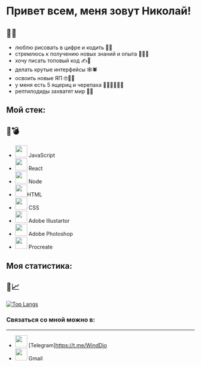 # Привет всем, меня зовут Николай!

👋🐲
-----

* люблю рисовать в цифре и кодить 🎨📝
* стремлюсь к получению новых знаний и опыта 🏄‍♂️🔞
* хочу писать топовый код ✍️🌟
* делать крутые интерфейсы  🕸🕷
* освоить новые ЯП 🤓🧗‍♀️
* у меня есть 5 ящериц и черепаха 🦎🐉🐲🦎🐉🐢
* рептилодиды захватят мир 🔫🐲

## Мой стек:

🌈💣
-----

* <img width="32" height="32" src="https://cdn.icon-icons.com/icons2/2108/PNG/512/javascript_icon_130900.png" /> JavaScript
* <img width="32" height="32" src="https://cdn.icon-icons.com/icons2/2108/PNG/512/react_icon_130845.png" />  React
* <img width="32" height="32" src="https://cdn.icon-icons.com/icons2/2107/PNG/512/file_type_node_icon_130301.png" /> Node
* <img width="32" height="32" src="https://cdn.icon-icons.com/icons2/1098/PNG/512/1485481300-38_78657.png" />HTML
* <img width="32" height="32" src="https://cdn.icon-icons.com/icons2/1098/PNG/512/1485481352-26_78627.png" /> CSS
* <img width="32" height="32" src="https://cdn.icon-icons.com/icons2/56/PNG/512/metro_adobeillustrator_11462.png" /> Adobe Illustartor 
* <img width="32" height="32" src="https://cdn.icon-icons.com/icons2/56/PNG/512/metro_adobephotoshop_11458.png" /> Adobe Photoshop 
* <img width="32" height="32" src="https://cdn.iconscout.com/icon/premium/png-512-thumb/procreate-file-3470736-2903599.png?w=256&f=avif" /> Procreate

## Моя статистика:

🔬📈
-----

[![Top Langs](https://github-readme-stats.vercel.app/api/top-langs/?username=KunPitun)](https://github.com/anuraghazra/github-readme-stats)

### Связаться со мной можно в:

-----

* <img width="32" height="32" src="https://cdn.icon-icons.com/icons2/2108/PNG/512/telegram_icon_130816.png" /> [Telegram]https://t.me/WindDio
* <img width="32" height="32" src="https://cdn.icon-icons.com/icons2/2631/PNG/512/gmail_new_logo_icon_159149.png" /> Gmail

<!--
**KunPitun/KunPitun** is a ✨ _special_ ✨ repository because its `README.md` (this file) appears on your GitHub profile.

Here are some ideas to get you started:

- 🔭 I’m currently working on ...
- 🌱 I’m currently learning ...
- 👯 I’m looking to collaborate on ...
- 🤔 I’m looking for help with ...
- 💬 Ask me about ...
- 📫 How to reach me: ...
- 😄 Pronouns: ...
- ⚡ Fun fact: ...
-->
